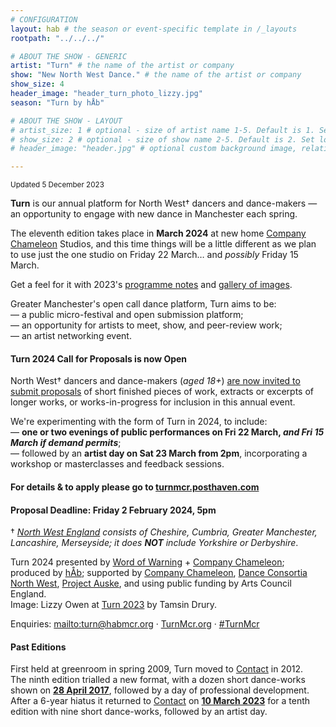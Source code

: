 ```yaml
---
# CONFIGURATION
layout: hab # the season or event-specific template in /_layouts
rootpath: "../../../"

# ABOUT THE SHOW - GENERIC
artist: "Turn" # the name of the artist or company
show: "New North West Dance." # the name of the artist or company
show_size: 4
header_image: "header_turn_photo_lizzy.jpg"   
season: "Turn by hÅb"

# ABOUT THE SHOW - LAYOUT
# artist_size: 1 # optional - size of artist name 1-5. Default is 1. Set longer names to lower values
# show_size: 2 # optional - size of show name 2-5. Default is 2. Set longer names to lower values
# header_image: "header.jpg" # optional custom background image, relative to current page

---
```

<small>Updated 5 December 2023</small>        
        
**Turn** is our annual platform for North West† dancers and dance-makers — an opportunity to engage with new dance in Manchester each spring.    
             
The eleventh edition takes place in **March 2024** at new home <a href="https://companychameleon.com" target="_blank">Company Chameleon</a> Studios, and this time things will be a little different as we plan to use just the one studio on Friday 22 March… and *possibly* Friday 15 March.        
         
Get a feel for it with 2023's [programme notes](/current/2023-turn/programme) and [gallery of images](/galleries/2023-turn).         
        
Greater Manchester's open call dance platform, Turn aims to be:<br>— a public micro-festival and open submission platform;<br>— an opportunity for artists to meet, show, and peer-review work;<br>— an artist networking event.         
        
#### Turn 2024 Call for Proposals is now Open         
North West† dancers and dance-makers (*aged 18+*) <a href="http://turnmcr.posthaven.com" target="_blank">are now invited to submit proposals</a> of short finished pieces of work, extracts or excerpts of longer works, or works-in-progress for inclusion in this annual event.        
         
We're experimenting with the form of Turn in 2024, to include:<br>— **one or two evenings of public performances on Fri 22 March, *and Fri 15 March if demand permits***;<br>— followed by an **artist day on Sat 23 March from 2pm**, incorporating a workshop or masterclasses and feedback sessions.         
         
#### For details & to apply please go to <a href="https://turnmcr.posthaven.com" target="_blank">turnmcr.posthaven.com</a>         
#### Proposal Deadline: Friday 2 February 2024, 5pm        
        
† *<a href="http://en.wikipedia.org/wiki/North_West_England" target="_blank">North West England</a> consists of Cheshire, Cumbria, Greater Manchester, Lancashire, Merseyside; it does **NOT** include Yorkshire or Derbyshire*.        
         
Turn 2024 presented by [Word of Warning](/) + <a href="https://companychameleon.com" target="_blank">Company Chameleon</a>; produced by [hÅb](/hab); supported by <a href="https://companychameleon.com" target="_blank">Company Chameleon</a>, <a href="https://danceconsortianorthwest.org" target="_blank">Dance Consortia North West</a>, <a href="https://projectauske.com" target="_blank">Project Auske</a>, and using public funding by Arts Council England.<br>Image: Lizzy Owen at [Turn 2023](/current/2023-turn) by Tamsin Drury.        
         
Enquiries: <mailto:turn@habmcr.org> · <a href="http://turnmcr.org" target="_blank">TurnMcr.org</a> · <a href="http://twitter.com/hashtag/TurnMcr" target="_blank">#TurnMcr</a>         
        
#### Past Editions        
First held at greenroom in spring 2009, Turn moved to <a href="https://contactmcr.com" target="_blank">Contact</a> in 2012.<br>The ninth edition trialled a new format, with a dozen short dance-works shown on [**28 April 2017**](/archive/2017-turn), followed by a day of professional development.<br>After a 6-year hiatus it returned to <a href="https://contactmcr.com" target="_blank">Contact</a> on [**10 March 2023**](/current/2023-turn) for a tenth edition with nine short dance-works, followed by an artist day.
